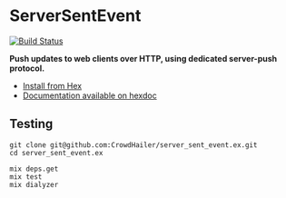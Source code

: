 # ServerSentEvent

[![Build Status](https://secure.travis-ci.org/CrowdHailer/server_sent_event.ex.svg?branch=master
"Build Status")](https://travis-ci.org/CrowdHailer/server_sent_event.ex)

**Push updates to web clients over HTTP, using dedicated server-push protocol.**

- [Install from Hex](https://hex.pm/packages/server_sent_event)
- [Documentation available on hexdoc](https://hexdocs.pm/server_sent_event)

## Testing

```
git clone git@github.com:CrowdHailer/server_sent_event.ex.git
cd server_sent_event.ex

mix deps.get
mix test
mix dialyzer
```
